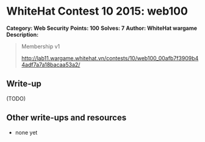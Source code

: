 # WhiteHat Contest 10 2015: web100

**Category: Web Security**
**Points: 100**
**Solves: 7**
**Author: WhiteHat wargame**
**Description:**

> Membership v1
>
> http://lab11.wargame.whitehat.vn/contests/10/web100_00afb7f3909b44adf7a7a18bacaa53a2/
>

## Write-up

(TODO)

## Other write-ups and resources

* none yet
